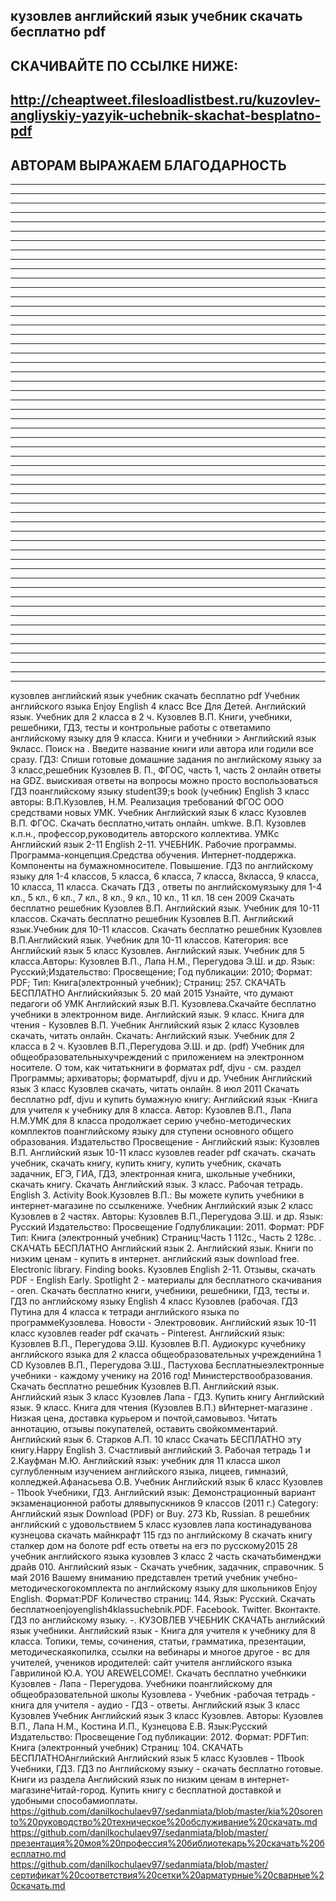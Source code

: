 кузовлев английский язык учебник скачать бесплатно pdf
--------------------------------------------------
СКАЧИВАЙТЕ ПО ССЫЛКЕ НИЖЕ:
--------------------------------------------------
http://cheaptweet.filesloadlistbest.ru/kuzovlev-angliyskiy-yazyik-uchebnik-skachat-besplatno-pdf
--------------------------------------------------
АВТОРАМ ВЫРАЖАЕМ БЛАГОДАРНОСТЬ
--------------------------------------------------
--------------------------------------------------
--------------------------------------------------
--------------------------------------------------
--------------------------------------------------
--------------------------------------------------
--------------------------------------------------
--------------------------------------------------
--------------------------------------------------
--------------------------------------------------
--------------------------------------------------
--------------------------------------------------
--------------------------------------------------
--------------------------------------------------
--------------------------------------------------
--------------------------------------------------
--------------------------------------------------
--------------------------------------------------
--------------------------------------------------
--------------------------------------------------
--------------------------------------------------
--------------------------------------------------
--------------------------------------------------
--------------------------------------------------
--------------------------------------------------
--------------------------------------------------
--------------------------------------------------
--------------------------------------------------
--------------------------------------------------
--------------------------------------------------
--------------------------------------------------
--------------------------------------------------
--------------------------------------------------
--------------------------------------------------
--------------------------------------------------
--------------------------------------------------
--------------------------------------------------
--------------------------------------------------
--------------------------------------------------
--------------------------------------------------
--------------------------------------------------
--------------------------------------------------
--------------------------------------------------
--------------------------------------------------
--------------------------------------------------
--------------------------------------------------
--------------------------------------------------
--------------------------------------------------
--------------------------------------------------
--------------------------------------------------
--------------------------------------------------
--------------------------------------------------
--------------------------------------------------
--------------------------------------------------
--------------------------------------------------
кузовлев английский язык учебник скачать бесплатно pdf Учебник английского языка Enjoy English 4 класс  Все Для Детей. Английский язык. Учебник для 2 класса в 2 ч. Кузовлев В.П. Книги, учебники, решебники, ГДЗ, тесты и контрольные работы с ответамипо английскому языку для 9 класса. Книги и учебники > Английский язык 9класс. Поиск на . Введите название книги или автора или годили все сразу. ГДЗ: Спиши готовые домашние задания по английскому языку за 3 класс,решебник Кузовлев В. П., ФГОС, часть 1, часть 2 онлайн ответы на GDZ. выискивая ответы на вопросы можно просто воспользоваться ГДЗ поанглийскому языку student39;s book (учебник) English 3 класс авторы: В.П.Кузовлев, Н.М. Реализация требований ФГОС ООО средствами новых УМК. Учебник Английский язык 6 класс Кузовлев В.П. ФГОС. Скачать бесплатно,читать онлайн. umkwe. В.П. Кузовлев к.п.н., профессор,руководитель авторского коллектива. УМКc Английский язык 2-11  English 2-11. УЧЕБНИК. Рабочие программы. Программа-концепция.Средства обучения. Интернет-поддержка. Компоненты на бумажномносителе. Повышение. ГДЗ по английскому языку для 1-4 классов, 5 класса, 6 класса, 7 класса, 8класса, 9 класса, 10 класса, 11 класса. Скачать ГДЗ , ответы по английскомуязыку для 1-4 кл., 5 кл., 6 кл., 7 кл., 8 кл., 9 кл., 10 кл., 11 кл. 18 сен 2009  Скачать бесплатно решебник Кузовлев В.П. Английский язык. Учебник для 10-11 классов. Скачать бесплатно решебник Кузовлев В.П. Английский язык.Учебник для 10-11 классов. Скачать бесплатно решебник Кузовлев В.П.Английский язык. Учебник для 10-11 классов. Категория: все
Английский язык 5 класс Кузовлев. Английский язык. Учебник для 5 класса.Авторы: Кузовлев В.П., Лапа Н.М., Перегудова Э.Ш. и др. Язык: Русский;Издательство: Просвещение; Год публикации: 2010; Формат: PDF; Тип: Книга(электронный учебник); Страниц: 257. СКАЧАТЬ БЕСПЛАТНО Английскийязык 5. 20 май 2015  Узнайте, что думают педагоги об УМК Английский язык В.П. Кузовлева.Скачайте бесплатно учебники в электронном виде. Английский язык. 9 класс. Книга для чтения - Кузовлев В.П. Учебник Английский язык 2 класс Кузовлев скачать, читать онлайн. Скачать: Английский язык. Учебник для 2 класса в 2 ч. Кузовлев В.П.,Перегудова Э.Ш. и др. (pdf)  Учебник для общеобразовательныхучреждений с приложением на электронном носителе.  О том, как читатькниги в форматах pdf, djvu - см. раздел Программы; архиваторы; форматыpdf, djvu и др. Учебник Английский язык 3 класс Кузовлев скачать, читать онлайн. 8 июл 2011  Скачать бесплатно pdf, djvu и купить бумажную книгу: Английский язык -Книга для учителя к учебнику для 8 класса. Автор: Кузовлев В.П., Лапа Н.М.УМК для 8 класса продолжает серию учебно-методических комплектов поанглийскому языку для ступени основного общего образования. Издательство Просвещение - Английский язык: Кузовлев В.П. Английский язык 10-11 класс кузовлев reader pdf скачать.
скачать учебник, скачать книгу, купить книгу, купить учебник, скачать задачник, ЕГЭ, ГИА, ГДЗ, электронная книга, школьные учебники, скачать книгу. Скачать Английский язык. 3 класс. Рабочая тетрадь. English 3. Activity Book.Кузовлев В.П.: Вы можете купить учебники в интернет-магазине по ссылкениже. Учебник Английский язык 2 класс Кузовлев в 2 частях. Авторы: Кузовлев В.П.,Перегудова Э.Ш. и др. Язык: Русский Издательство: Просвещение Годпубликации: 2011. Формат: PDF Тип: Книга (электронный учебник) Страниц:Часть 1  112с., Часть 2  128с. . СКАЧАТЬ БЕСПЛАТНО Английский язык 2. Английский язык. Книги по низким ценам - купить в интернет. английский язык download free. Electronic library. Finding books. Кузовлев English 2-11. Отзывы, скачать PDF - English Early. Spotlight 2 - материалы для бесплатного скачивания - oren. Скачать бесплатно книги, учебники, решебники, ГДЗ, тесты и. ГДЗ по английскому языку English 4 класс Кузовлев (рабочая. ГДЗ Путина для 4 класса к тетради английского языка по программеКузовлева.
Новости - Электрововик. Английский язык 10-11 класс кузовлев reader pdf скачать - Pinterest. Английский язык: Кузовлев В.П., Перегудова Э.Ш. Кузовлев В.П. Аудиокурс кучебнику английского языка для 2 класса общеобразовательных учрежденийна 1 СD  Кузовлев В.П., Перегудова Э.Ш., Пастухова  Бесплатныеэлектронные учебники - каждому ученику на 2016 год! Министерствообразования. Скачать бесплатно решебник Кузовлев В.П. Английский язык. Английский язык 3 класс Кузовлев Лапа - ГДЗ. Купить книгу Английский язык. 9 класс. Книга для чтения (Кузовлев В.П.) вИнтернет-магазине . Низкая цена, доставка курьером и почтой,самовывоз. Читать аннотацию, отзывы покупателей, оставить свойкомментарий. Английский язык 6. Старков А.П. 10 класс  Скачать БЕСПЛАТНО эту книгу.Happy English 3. Счастливый английский 3. Рабочая тетрадь 1 и 2.Кауфман М.Ю.  Английский язык: учебник для 11 класса школ суглубленным изучением английского языка, лицеев, гимназий, колледжей.Афанасьева О.В. Учебник Английский язык 6 класс Кузовлев - 11book Учебники, ГДЗ. Английский язык: Демонстрационный вариант экзаменационной работы длявыпускников 9 классов (2011 г.) Category: Английский язык  Download (PDF) or Buy. 273 Kb, Russian. 8
решебник английский с удовольствием 5 класс кузовлев лапа костинадуванова кузнецова  скачать майнкрафт 115  гдз по английскому 8 скачать книгу сталкер дом на болоте pdf  есть ответы на егэ по русскому2015 28  учебник английского языка кузовлев 3 класс 2 часть  скачатьбименджи драйв 010. Английский язык - Скачать учебник, задачник, справочник. 5 май 2016  Вашему вниманию представлен третий учебник учебно-методическогокомплекта по английскому языку для школьников Enjoy English.  Формат:PDF Количество страниц: 144. Язык: Русский. Скачать бесплатноenjoyenglish4klassuchebnik.PDF. Facebook. Twitter. Вконтакте. ГДЗ по английскому языку. -. КУЗОВЛЕВ УЧЕБНИК СКАЧАТЬ английский язык учебники. Английский язык - Книга для учителя к учебнику для 8 класса. Топики, темы, сочинения, статьи, грамматика, презентации, методическаякопилка, ссылки на вебинары и многое другое - вс для учителей, учеников иродителей: сайт учителя английского языка Гаврилиной Ю.А. YOU AREWELCOME!. Скачать бесплатно учебнкики Кузовлев - Лапа - Перегудова. Учебники поанглийскому для общеобразовательной школы Кузовлева - Учебник -рабочая тетрадь - книга для учителя - аудио - ГДЗ - ответы. Английский язык 3 класс Кузовлев Учебник Английский язык 3 класс Кузовлев. Авторы: Кузовлев В.П., Лапа Н.М., Костина И.П., Кузнецова Е.В. Язык:Русский Издательство: Просвещение Год публикации: 2012. Формат: PDFТип: Книга (электронный учебник) Страниц: 104. СКАЧАТЬ БЕСПЛАТНОАнглийский
Английский язык 5 класс Кузовлев - 11book Учебники, ГДЗ. ГДЗ по Английскому языку - скачать бесплатно готовые. Книги из раздела Английский язык по низким ценам в интернет-магазинеЧитай-город. Купить книгу с бесплатной доставкой и удобными способамиоплаты.
https://github.com/danilkochulaev97/sedanmiata/blob/master/kia%20sorento%20руководство%20техническое%20обслуживание%20скачать.md
https://github.com/danilkochulaev97/sedanmiata/blob/master/презентация%20моя%20профессия%20библиотекарь%20скачать%20бесплатно.md
https://github.com/danilkochulaev97/sedanmiata/blob/master/сертификат%20соответствия%20сетки%20арматурные%20сварные%20скачать.md
